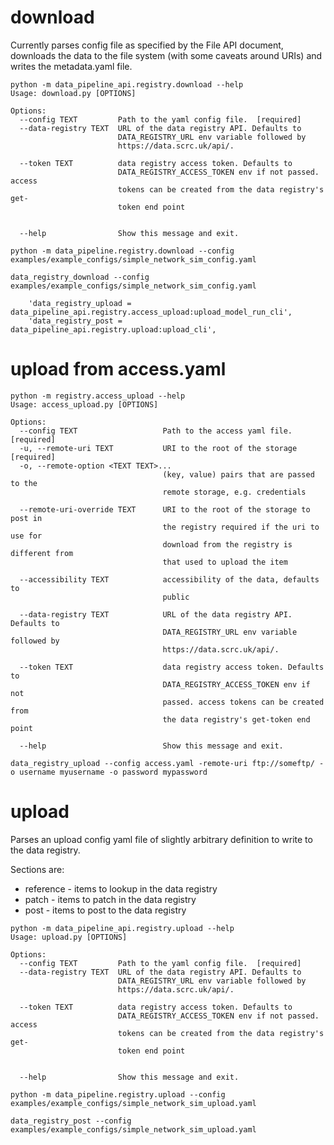 # download
Currently parses config file as specified by the File API document, downloads the data to the file system (with some caveats around URIs) and writes the metadata.yaml file. 
 
```
python -m data_pipeline_api.registry.download --help
Usage: download.py [OPTIONS]

Options:
  --config TEXT         Path to the yaml config file.  [required]
  --data-registry TEXT  URL of the data registry API. Defaults to
                        DATA_REGISTRY_URL env variable followed by
                        https://data.scrc.uk/api/.

  --token TEXT          data registry access token. Defaults to
                        DATA_REGISTRY_ACCESS_TOKEN env if not passed. access
                        tokens can be created from the data registry's get-
                        token end point


  --help                Show this message and exit.

```

```
python -m data_pipeline.registry.download --config examples/example_configs/simple_network_sim_config.yaml

data_registry_download --config examples/example_configs/simple_network_sim_config.yaml
```
        'data_registry_upload = data_pipeline_api.registry.access_upload:upload_model_run_cli',
        'data_registry_post = data_pipeline_api.registry.upload:upload_cli',
# upload from access.yaml
```
python -m registry.access_upload --help
Usage: access_upload.py [OPTIONS]

Options:
  --config TEXT                   Path to the access yaml file.  [required]
  -u, --remote-uri TEXT           URI to the root of the storage  [required]
  -o, --remote-option <TEXT TEXT>...
                                  (key, value) pairs that are passed to the
                                  remote storage, e.g. credentials

  --remote-uri-override TEXT      URI to the root of the storage to post in
                                  the registry required if the uri to use for
                                  download from the registry is different from
                                  that used to upload the item

  --accessibility TEXT            accessibility of the data, defaults to
                                  public

  --data-registry TEXT            URL of the data registry API. Defaults to
                                  DATA_REGISTRY_URL env variable followed by
                                  https://data.scrc.uk/api/.

  --token TEXT                    data registry access token. Defaults to
                                  DATA_REGISTRY_ACCESS_TOKEN env if not
                                  passed. access tokens can be created from
                                  the data registry's get-token end point

  --help                          Show this message and exit.
```

```
data_registry_upload --config access.yaml -remote-uri ftp://someftp/ -o username myusername -o password mypassword 
```

# upload
Parses an upload config yaml file of slightly arbitrary definition to write to the data registry.

Sections are:
* reference - items to lookup in the data registry
* patch - items to patch in the data registry
* post - items to post to the data registry

```
python -m data_pipeline_api.registry.upload --help
Usage: upload.py [OPTIONS]

Options:
  --config TEXT         Path to the yaml config file.  [required]
  --data-registry TEXT  URL of the data registry API. Defaults to
                        DATA_REGISTRY_URL env variable followed by
                        https://data.scrc.uk/api/.

  --token TEXT          data registry access token. Defaults to
                        DATA_REGISTRY_ACCESS_TOKEN env if not passed. access
                        tokens can be created from the data registry's get-
                        token end point


  --help                Show this message and exit.
```

```
python -m data_pipeline.registry.upload --config examples/example_configs/simple_network_sim_upload.yaml

data_registry_post --config examples/example_configs/simple_network_sim_upload.yaml
```
